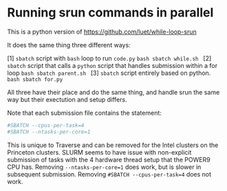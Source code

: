 # Running srun commands in parallel

This is a python version of https://github.com/luet/while-loop-srun

It does the same thing three different ways:


[1] `sbatch` script with `bash` loop to run `code.py`
    ```bash
    sbatch while.sh
    ```
[2] `sbatch` script that calls a `python` script that handles
    submission within a for loop
    ```bash
    sbatch parent.sh
    ```
[3] `sbatch` script entirely based on python.
    ```bash
    sbatch for.py
    ```
    
All three have their place and do the same thing, and handle srun the same
way but their exectution and setup differs.

Note that each submission file contains the statement:
```bash
#SBATCH --cpus-per-task=4
#SBATCH --ntasks-per-core=1
```
This is unique to Traverse and can be removed for the Intel clusters on the Princeton clusters.
SLURM seems to have issue with non-explicit submission of tasks with the 4 hardware thread setup
that the POWER9 CPU has. Removing `--ntasks-per-core=1` does work, but is slower in subsequent
submission. Removing `#SBATCH --cpus-per-task=4` does not work.